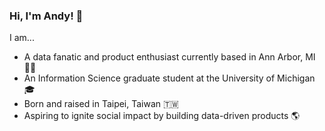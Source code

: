 ### Hi, I'm Andy! 👋

I am...
- A data fanatic and product enthusiast currently based in Ann Arbor, MI 🧑‍💻
- An Information Science graduate student at the University of Michigan 🎓
- Born and raised in Taipei, Taiwan 🇹🇼
- Aspiring to ignite social impact by building data-driven products 🌎
